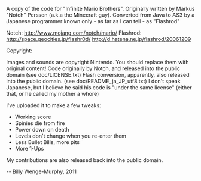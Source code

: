 A copy of the code for "Infinite Mario Brothers".
Originally written by Markus "Notch" Persson (a.k.a the Minecraft guy).
Converted from Java to AS3 by a Japanese programmer known only - as far as I can tell - as "Flashrod"

Notch:
	http://www.mojang.com/notch/mario/
Flashrod:
	http://space.geocities.jp/flashr0d/
	http://d.hatena.ne.jp/flashrod/20061209



Copyright:

Images and sounds are copyright Nintendo. You should replace them with original content!
Code originally by Notch, and released into the public domain (see doc/LICENSE.txt)
Flash conversion, apparently, also released into the public domain. (see doc/README_ja_JP_utf8.txt)
I don't speak Japanese, but I believe he said his code is "under the same license" (either that, or he called my mother a whore)


I've uploaded it to make a few tweaks:

- Working score
- Spinies die from fire
- Power down on death
- Levels don't change when you re-enter them
- Less Bullet Bills, more pits
- More 1-Ups

My contributions are also released back into the public domain.

-- Billy Wenge-Murphy, 2011


